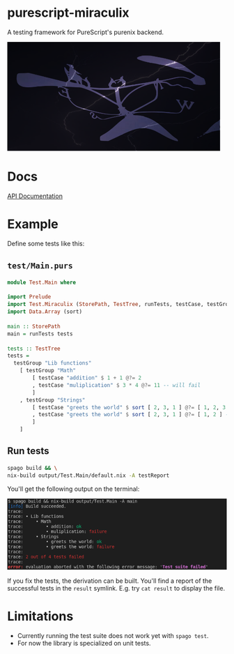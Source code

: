 # purescript-miraculix

A testing framework for PureScript's purenix backend.

<img src="assets/miraculix.svg" height="250px"/>

# Docs

[API Documentation](https://thought2.github.io/purescript-miraculix/Test.Miraculix.html)

# Example

Define some tests like this:

## `test/Main.purs`

```haskell
module Test.Main where

import Prelude
import Test.Miraculix (StorePath, TestTree, runTests, testCase, testGroup, (@?=))
import Data.Array (sort)

main :: StorePath
main = runTests tests

tests :: TestTree
tests =
  testGroup "Lib functions"
    [ testGroup "Math"
        [ testCase "addition" $ 1 + 1 @?= 2
        , testCase "muliplication" $ 3 * 4 @?= 11 -- will fail
        ]
    , testGroup "Strings"
        [ testCase "greets the world" $ sort [ 2, 3, 1 ] @?= [ 1, 2, 3 ]
        , testCase "greets the world" $ sort [ 2, 3, 1 ] @?= [ 1, 2 ] -- will fail
        ]
    ]
```

## Run tests

```bash
spago build && \
nix-build output/Test.Main/default.nix -A testReport
```

You'll get the following output on the terminal:

<img src="assets/test-output.png" />

If you fix the tests, the derivation can be built. You'll find a report of the successful tests in the `result` symlink. E.g. try `cat result` to display the file.

# Limitations

- Currently running the test suite does not work yet with `spago test`.
- For now the library is specialized on unit tests.
